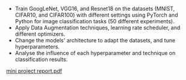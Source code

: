 -	Train GoogLeNet, VGG16, and Resnet18 on the datasets (MNIST, CIFAR10, and CIFAR100) with different settings using PyTorch and Python for image classification tasks (50 different experiments).
-	Apply Data Augmentation techniques, learning rate scheduler, and different optimizers.
-	Change the models' architecture to adapt the datasets, and tune hyperparameters.
-	Analyse the influence of each hyperparameter and technique on classification results.

[mini project report.pdf](https://github.com/kianahs/DeepLearning-mini-project/files/15471550/mini.project.report.pdf)
